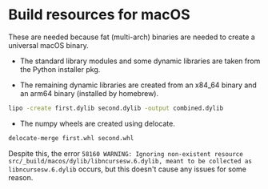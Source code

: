 # Build resources for macOS

These are needed because fat (multi-arch) binaries are needed to create a universal macOS
binary.

- The standard library modules and some dynamic libraries are taken from the Python installer pkg.

- The remaining dynamic libraries are created from an x84_64 binary and an arm64 binary (installed by homebrew).

```bash
lipo -create first.dylib second.dylib -output combined.dylib
```

- The numpy wheels are created using delocate.

```bash
delocate-merge first.whl second.whl
```

Despite this, the error
`58160 WARNING: Ignoring non-existent resource src/_build/macos/dylib/libncursesw.6.dylib, meant to be collected as libncursesw.6.dylib`
occurs, but this doesn't cause any issues for some reason.
